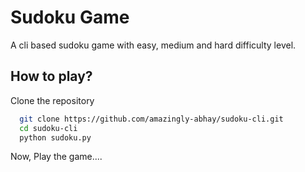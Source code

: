 
# Sudoku Game

A cli based sudoku game with easy, medium and hard difficulty level.


## How to play?

Clone the repository

```bash
  git clone https://github.com/amazingly-abhay/sudoku-cli.git
  cd sudoku-cli
  python sudoku.py
```
Now, Play the game....

